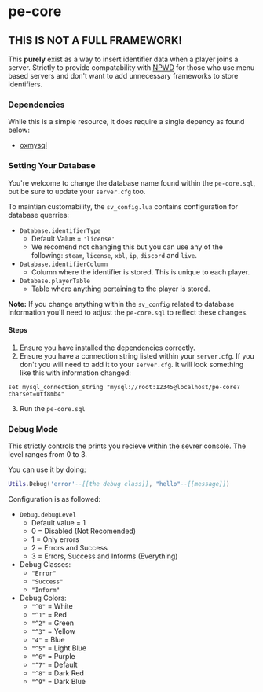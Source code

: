 # pe-core
## THIS IS NOT A FULL FRAMEWORK!
This **purely** exist as a way to insert identifier data when a player joins a server. Strictly to provide compatability with [NPWD](https://github.com/project-error/npwd) for those who use menu based servers and don't want to add unnecessary frameworks to store identifiers.

### Dependencies
While this is a simple resource, it does require a single depency as found below:

- [oxmysql](https://github.com/overextended/oxmysql)

### Setting Your Database
You're welcome to change the database name found within the `pe-core.sql`, but be sure to update your `server.cfg` too. 

To maintian customability, the `sv_config.lua` contains configuration for database querries:

- `Database.identifierType`
    - Default Value = `'license'`
    - We recomend not changing this but you can use any of the following: `steam`, `license`, `xbl`, `ip`, `discord` and `live`.
- `Database.identifierColumn`
    - Column where the identifier is stored. This is unique to each player.
- `Database.playerTable`
    - Table where anything pertaining to the player is stored. 

**Note:** If you change anything within the `sv_config` related to database information you'll need to adjust the `pe-core.sql` to reflect these changes.

#### Steps
1. Ensure you have installed the dependencies correctly.
2. Ensure you have a connection string listed within your `server.cfg`. If you don't you will need to add it to your `server.cfg`. It will look something like this with information changed:

```
set mysql_connection_string "mysql://root:12345@localhost/pe-core?charset=utf8mb4"
```

3. Run the `pe-core.sql`

### Debug Mode
This strictly controls the prints you recieve within the sevrer console. The level ranges from 0 to 3.

You can use it by doing:
```lua
Utils.Debug('error'--[[the debug class]], "hello"--[[message]])
```
Configuration is as followed:
- `Debug.debugLevel`
    - Default value = 1
    - 0 = Disabled (Not Recomended)
    - 1 = Only errors
    - 2 = Errors and Success
    - 3 = Errors, Success and Informs (Everything)
- Debug Classes:
    - `"Error"`
    - `"Success"`
    - `"Inform"`
- Debug Colors:
    - `"^0"` = White
    - `"^1"` = Red
    - `"^2"` = Green
    - `"^3"` = Yellow
    - `"4"` = Blue
    - `"^5"` = Light Blue
    - `"^6"` = Purple
    - `"^7"` = Default
    - `"^8"` = Dark Red
    - `"^9"` = Dark Blue